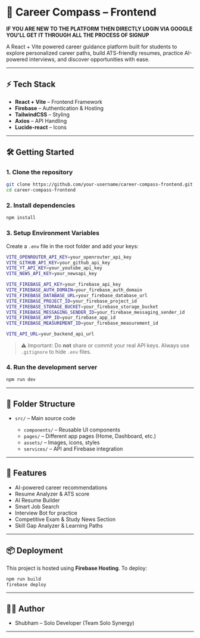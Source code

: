 # 🎯 Career Compass – Frontend
**IF YOU ARE NEW TO THE PLATFORM THEN DIRECTLY LOGIN VIA GOOGLE YOU'LL GET IT THROUGH ALL THE PROCESS OF SIGNUP**

A React + Vite powered career guidance platform built for students to explore personalized career paths, build ATS-friendly resumes, practice AI-powered interviews, and discover opportunities with ease.

---

## ⚡ Tech Stack

* **React + Vite** – Frontend Framework
* **Firebase** – Authentication & Hosting
* **TailwindCSS** – Styling
* **Axios** – API Handling
* **Lucide-react** – Icons

---

## 🛠 Getting Started

### 1. Clone the repository

```bash
git clone https://github.com/your-username/career-compass-frontend.git
cd career-compass-frontend
```

### 2. Install dependencies

```bash
npm install
```

### 3. Setup Environment Variables

Create a `.env` file in the root folder and add your keys:

```bash
VITE_OPENROUTER_API_KEY=your_openrouter_api_key  
VITE_GITHUB_API_KEY=your_github_api_key  
VITE_YT_API_KEY=your_youtube_api_key  
VITE_NEWS_API_KEY=your_newsapi_key  

VITE_FIREBASE_API_KEY=your_firebase_api_key  
VITE_FIREBASE_AUTH_DOMAIN=your_firebase_auth_domain  
VITE_FIREBASE_DATABASE_URL=your_firebase_database_url  
VITE_FIREBASE_PROJECT_ID=your_firebase_project_id  
VITE_FIREBASE_STORAGE_BUCKET=your_firebase_storage_bucket  
VITE_FIREBASE_MESSAGING_SENDER_ID=your_firebase_messaging_sender_id  
VITE_FIREBASE_APP_ID=your_firebase_app_id  
VITE_FIREBASE_MEASUREMENT_ID=your_firebase_measurement_id  

VITE_API_URL=your_backend_api_url  
```

> ⚠️ Important: Do **not** share or commit your real API keys. Always use `.gitignore` to hide `.env` files.

### 4. Run the development server

```bash
npm run dev
```

---

## 📂 Folder Structure

* `src/` – Main source code

  * `components/` – Reusable UI components
  * `pages/` – Different app pages (Home, Dashboard, etc.)
  * `assets/` – Images, icons, styles
  * `services/` – API and Firebase integration

---

## 🚀 Features

* AI-powered career recommendations
* Resume Analyzer & ATS score
* AI Resume Builder
* Smart Job Search
* Interview Bot for practice
* Competitive Exam & Study News Section
* Skill Gap Analyzer & Learning Paths

---

## 📦 Deployment

This project is hosted using **Firebase Hosting**.
To deploy:

```bash
npm run build
firebase deploy
```

---

## 👨‍💻 Author

* Shubham – Solo Developer (Team Solo Synergy)

---
